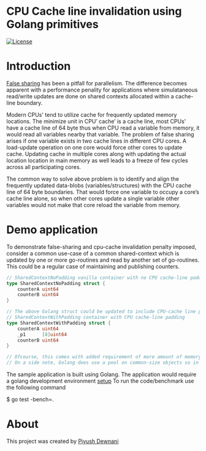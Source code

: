 # CPU Cache line invalidation using Golang primitives

[![License](https://img.shields.io/badge/license-MIT-blue.svg)](https://raw.githubusercontent.com/p-id/cpu-cache-line-demo/master/LICENSE)

# Introduction
[False sharing](http://en.wikipedia.org/wiki/False_sharing) has been a pitfall for parallelism.
The difference becomes apparent with a performance penality for applications where simulataneous read/write updates are done on shared contexts allocated within a cache-line boundary.

Modern CPUs' tend to utilize cache for frequently updated memory locations. The minimize unit in CPU’ cache’ is a cache line, most CPUs' have a cache line of 64 byte thus when CPU read a variable from memory, it would read all variables nearby that variable. The problem of false sharing arises if one variable exists in two cache lines in different CPU cores. A load-update operation on one core would force other cores to update cache. Updating cache in multiple cores along with updating the actual location location in main memory as well leads to a freeze of few cycles across all participating cores.

The common way to solve above problem is to identify and align the frequently updated data-blobs (variables/structures) with the CPU cache line of 64 byte boundaries. That would force one variable to occupy a core’s cache line alone, so when other cores update a single variable other variables would not make that core reload the variable from memory.

# Demo application
To demonstrate false-sharing and cpu-cache invalidation penalty imposed, consider a common use-case of a common shared-context which is updated by one or more go-routines and read by another set of go-routines. This could be a regular case of maintaining and publishing counters.

```go
// SharedContextNoPadding vanilla container with no CPU cache-line padding
type SharedContextNoPadding struct {
	counterA uint64
	counterB uint64
}

// The above Golang struct could be updated to include CPU-cache line padding
// SharedContextWithPadding container with CPU cache-line padding
type SharedContextWithPadding struct {
	counterA uint64
	_p1      [8]uint64
	counterB uint64
}

// Ofcourse, this comes with added requirement of more amount of memory required in CPU caches (i.e 64 bytes) per shared variable.
// On a side note, Golang does use a pool on common-size objects so in some-cases the actual impact might be a bit less in terms of memory utilization 
```

The sample application is built using Golang. The application would require a golang development environment [setup](https://golang.org/doc/install)
To run the code/benchmark use the following command

$ go test -bench=.

# About
This project was created by [Piyush Dewnani](mailto:piyush@dewnani.net)
